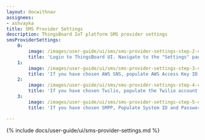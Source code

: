 ```yaml
---
layout: docwithnav
assignees:
- ashvayka
title: SMS Provider Settings
description: ThingsBoard IoT platform SMS provider settings
smsProviderSettings:
    0:
        image: /images/user-guide/ui/sms/sms-provider-settings-step-2-ce.png
        title: 'Login to ThingsBoard UI. Navigate to the "Settings" page. Now, go to the "Notificatons" tab. In this window, choose one of the available providers: AWS SNS Twilio or SMPP;'
    1:
        image: /images/user-guide/ui/sms/sms-provider-settings-step-3-ce.png
        title: 'If you have chosen AWS SNS, populate AWS Access Key ID and Secret access key. Click "Save" button;'
    2:
        image: /images/user-guide/ui/sms/sms-provider-settings-step-4-ce.png
        title: 'If you have chosen Twilio, populate the Twilio account SID and Token. Specify phone number that will be used as a "sender". Click "Save" button;'
    3:
        image: /images/user-guide/ui/sms/sms-provider-settings-step-5-ce.png
        title: 'If you have chosen SMPP, Populate System ID and Password. Specify SMPP version, SMPP host and port. Click "Save" button.'

---
```


{% include docs/user-guide/ui/sms-provider-settings.md %}